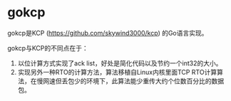 # gokcp
gokcp是KCP (https://github.com/skywind3000/kcp) 的Go语言实现。

gokcp与KCP的不同点在于：  
1. 以位计算方式实现了ack list，好处是简化代码以及节约一个int32的大小。  
2. 实现另外一种RTO的计算方法，算法移植自Linux内核里面TCP RTO计算算法，在慢网速但丢包少的环境下，此算法能少重传大约个位数百分比的数据包。  
